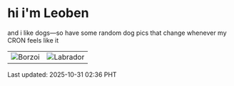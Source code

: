 # hi i'm Leoben

and i like dogs—so have some random dog pics that change whenever my CRON feels like it

|  |  |
|--------|----------|
| ![Borzoi](https://random-dog-vercel.vercel.app/api/random-borzoi?v=1761849418) | ![Labrador](https://random-dog-vercel.vercel.app/api/random-labrador?v=1761849418) |

Last updated: 2025-10-31 02:36 PHT
